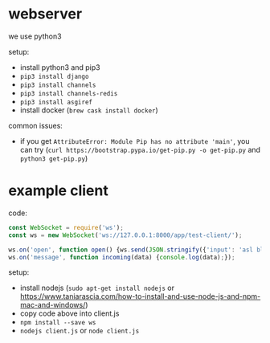 # webserver
we use python3

setup:
- install python3 and pip3
- `pip3 install django`
- `pip3 install channels`
- `pip3 install channels-redis`
- `pip3 install asgiref`
- install docker (`brew cask install docker`)

common issues:
- if you get `AttributeError: Module Pip has no attribute 'main'`, you can try 
(`curl https://bootstrap.pypa.io/get-pip.py -o get-pip.py` and `python3 get-pip.py`)

# example client

code:
```js
const WebSocket = require('ws');
const ws = new WebSocket('ws://127.0.0.1:8000/app/test-client/');

ws.on('open', function open() {ws.send(JSON.stringify({'input': 'asl blah blah test'}));});
ws.on('message', function incoming(data) {console.log(data);});
```

setup:
- install nodejs
(`sudo apt-get install nodejs` or https://www.taniarascia.com/how-to-install-and-use-node-js-and-npm-mac-and-windows/)
- copy code above into client.js
- `npm install --save ws`
- `nodejs client.js` or `node client.js`
